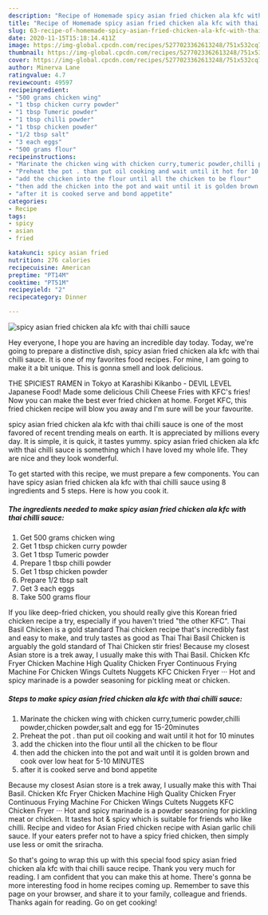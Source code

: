 ```yaml
---
description: "Recipe of Homemade spicy asian fried chicken ala kfc with thai chilli sauce"
title: "Recipe of Homemade spicy asian fried chicken ala kfc with thai chilli sauce"
slug: 63-recipe-of-homemade-spicy-asian-fried-chicken-ala-kfc-with-thai-chilli-sauce
date: 2020-11-15T15:18:14.411Z
image: https://img-global.cpcdn.com/recipes/5277023362613248/751x532cq70/spicy-asian-fried-chicken-ala-kfc-with-thai-chilli-sauce-recipe-main-photo.jpg
thumbnail: https://img-global.cpcdn.com/recipes/5277023362613248/751x532cq70/spicy-asian-fried-chicken-ala-kfc-with-thai-chilli-sauce-recipe-main-photo.jpg
cover: https://img-global.cpcdn.com/recipes/5277023362613248/751x532cq70/spicy-asian-fried-chicken-ala-kfc-with-thai-chilli-sauce-recipe-main-photo.jpg
author: Minerva Lane
ratingvalue: 4.7
reviewcount: 49597
recipeingredient:
- "500 grams chicken wing"
- "1 tbsp chicken curry powder"
- "1 tbsp Tumeric powder"
- "1 tbsp chilli powder"
- "1 tbsp chicken powder"
- "1/2 tbsp salt"
- "3 each eggs"
- "500 grams flour"
recipeinstructions:
- "Marinate the chicken wing with chicken curry,tumeric powder,chilli powder,chicken powder,salt and egg for 15-20minutes"
- "Preheat the pot . than put oil cooking and wait until it hot for 10 minutes"
- "add the chicken into the flour until all the chicken to be flour"
- "then add the chicken into the pot and wait until it is golden brown and cook over low heat for 5-10 MINUTES"
- "after it is cooked serve and bond appetite"
categories:
- Recipe
tags:
- spicy
- asian
- fried

katakunci: spicy asian fried 
nutrition: 276 calories
recipecuisine: American
preptime: "PT14M"
cooktime: "PT51M"
recipeyield: "2"
recipecategory: Dinner

---
```



![spicy asian fried chicken ala kfc with thai chilli sauce](https://img-global.cpcdn.com/recipes/5277023362613248/751x532cq70/spicy-asian-fried-chicken-ala-kfc-with-thai-chilli-sauce-recipe-main-photo.jpg)

Hey everyone, I hope you are having an incredible day today. Today, we're going to prepare a distinctive dish, spicy asian fried chicken ala kfc with thai chilli sauce. It is one of my favorites food recipes. For mine, I am going to make it a bit unique. This is gonna smell and look delicious.

THE SPICIEST RAMEN in Tokyo at Karashibi Kikanbo - DEVIL LEVEL Japanese Food! Made some delicious Chili Cheese Fries with KFC&#39;s fries! Now you can make the best ever fried chicken at home. Forget KFC, this fried chicken recipe will blow you away and I&#39;m sure will be your favourite.

spicy asian fried chicken ala kfc with thai chilli sauce is one of the most favored of recent trending meals on earth. It is appreciated by millions every day. It is simple, it is quick, it tastes yummy. spicy asian fried chicken ala kfc with thai chilli sauce is something which I have loved my whole life. They are nice and they look wonderful.


To get started with this recipe, we must prepare a few components. You can have spicy asian fried chicken ala kfc with thai chilli sauce using 8 ingredients and 5 steps. Here is how you cook it.

<!--inarticleads1-->

##### The ingredients needed to make spicy asian fried chicken ala kfc with thai chilli sauce:

1. Get 500 grams chicken wing
1. Get 1 tbsp chicken curry powder
1. Get 1 tbsp Tumeric powder
1. Prepare 1 tbsp chilli powder
1. Get 1 tbsp chicken powder
1. Prepare 1/2 tbsp salt
1. Get 3 each eggs
1. Take 500 grams flour


If you like deep-fried chicken, you should really give this Korean fried chicken recipe a try, especially if you haven&#39;t tried &#34;the other KFC&#34;. Thai Basil Chicken is a gold standard Thai chicken recipe that&#39;s incredibly fast and easy to make, and truly tastes as good as Thai Thai Basil Chicken is arguably the gold standard of Thai Chicken stir fries! Because my closest Asian store is a trek away, I usually make this with Thai Basil. Chicken Kfc Fryer Chicken Machine High Quality Chicken Fryer Continuous Frying Machine For Chicken Wings Cultets Nuggets KFC Chicken Fryer ··· Hot and spicy marinade is a powder seasoning for pickling meat or chicken. 

<!--inarticleads2-->

##### Steps to make spicy asian fried chicken ala kfc with thai chilli sauce:

1. Marinate the chicken wing with chicken curry,tumeric powder,chilli powder,chicken powder,salt and egg for 15-20minutes
1. Preheat the pot . than put oil cooking and wait until it hot for 10 minutes
1. add the chicken into the flour until all the chicken to be flour
1. then add the chicken into the pot and wait until it is golden brown and cook over low heat for 5-10 MINUTES
1. after it is cooked serve and bond appetite


Because my closest Asian store is a trek away, I usually make this with Thai Basil. Chicken Kfc Fryer Chicken Machine High Quality Chicken Fryer Continuous Frying Machine For Chicken Wings Cultets Nuggets KFC Chicken Fryer ··· Hot and spicy marinade is a powder seasoning for pickling meat or chicken. It tastes hot &amp; spicy which is suitable for friends who like chilli. Recipe and video for Asian Fried chicken recipe with Asian garlic chili sauce. If your eaters prefer not to have a spicy fried chicken, then simply use less or omit the sriracha. 

So that's going to wrap this up with this special food spicy asian fried chicken ala kfc with thai chilli sauce recipe. Thank you very much for reading. I am confident that you can make this at home. There's gonna be more interesting food in home recipes coming up. Remember to save this page on your browser, and share it to your family, colleague and friends. Thanks again for reading. Go on get cooking!
